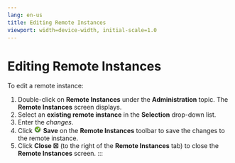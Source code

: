 ```yaml
---
lang: en-us
title: Editing Remote Instances
viewport: width=device-width, initial-scale=1.0
---
```


#  Editing Remote Instances

To edit a remote instance:

1.  Double-click on **Remote Instances** under the **Administration**
    topic. The **Remote Instances** screen displays.
2.  Select an **existing remote instance** in the **Selection**
    drop-down list.
3.  Enter the *changes*.
4.  Click ![Save     icon](../../../Resources/Images/EM/EMsave.png "Save icon") **Save**
    on the **Remote Instances** toolbar to save the changes to the
    remote instance.
5.  Click **Close ☒** (to the right of the **Remote Instances** tab) to
    close the **Remote Instances** screen.
:::

 

